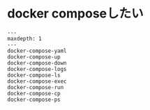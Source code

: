 # docker composeしたい

```{toctree}
---
maxdepth: 1
---
docker-compose-yaml
docker-compose-up
docker-compose-down
docker-compose-logs
docker-compose-ls
docker-compose-exec
docker-compose-run
docker-compose-cp
docker-compose-ps
```
